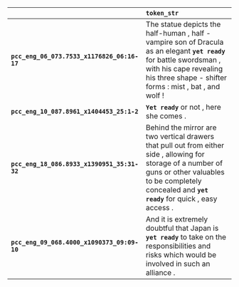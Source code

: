 |                                             | `token_str`                                                                                                                                                                                                        |
|:--------------------------------------------|:-------------------------------------------------------------------------------------------------------------------------------------------------------------------------------------------------------------------|
| **`pcc_eng_06_073.7533_x1176826_06:16-17`** | The statue depicts the half-human , half - vampire son of Dracula as an elegant __``yet ready``__ for battle swordsman , with his cape revealing his three shape - shifter forms : mist , bat , and wolf !         |
| **`pcc_eng_10_087.8961_x1404453_25:1-2`**   | __``Yet ready``__ or not , here she comes .                                                                                                                                                                        |
| **`pcc_eng_18_086.8933_x1390951_35:31-32`** | Behind the mirror are two vertical drawers that pull out from either side , allowing for storage of a number of guns or other valuables to be completely concealed and __``yet ready``__ for quick , easy access . |
| **`pcc_eng_09_068.4000_x1090373_09:09-10`** | And it is extremely doubtful that Japan is __``yet ready``__ to take on the responsibilities and risks which would be involved in such an alliance .                                                               |